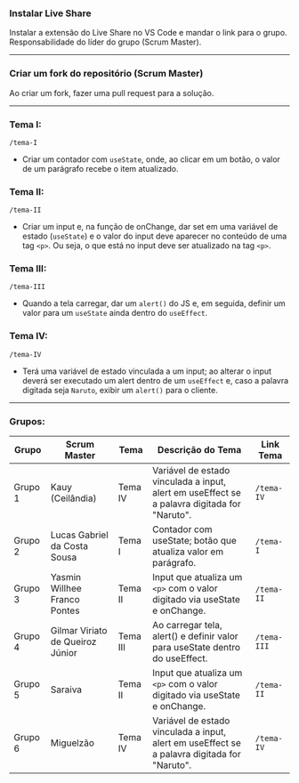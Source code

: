 ### Instalar Live Share
Instalar a extensão do Live Share no VS Code e mandar o link para o grupo. Responsabilidade do líder do grupo (Scrum Master).

---

### Criar um fork do repositório (Scrum Master)
Ao criar um fork, fazer uma pull request para a solução.

---

### Tema I:

`/tema-I`

- Criar um contador com `useState`, onde, ao clicar em um botão,
  o valor de um parágrafo recebe o item atualizado.

### Tema II:

`/tema-II`

- Criar um input e, na função de onChange, dar set em uma variável de estado (`useState`) e o valor do input deve aparecer no conteúdo de uma tag `<p>`. Ou seja, o que está no input deve ser atualizado na tag `<p>`.

### Tema III:

`/tema-III`

- Quando a tela carregar, dar um `alert()` do JS e, em seguida, definir um valor para um `useState` ainda dentro do `useEffect`.

### Tema IV:

`/tema-IV`

- Terá uma variável de estado vinculada a um input; ao alterar o input deverá ser executado um alert dentro de um `useEffect` e, caso a palavra digitada seja `Naruto`, exibir um `alert()` para o cliente.

---

### Grupos:

| Grupo   | Scrum Master                     | Tema     | Descrição do Tema                                                                            | Link Tema   |
| ------- | -------------------------------- | -------- | -------------------------------------------------------------------------------------------- | ----------- |
| Grupo 1 | Kauy (Ceilândia)                 | Tema IV  | Variável de estado vinculada a input, alert em useEffect se a palavra digitada for "Naruto". | `/tema-IV`  |
| Grupo 2 | Lucas Gabriel da Costa Sousa     | Tema I   | Contador com useState; botão que atualiza valor em parágrafo.                                | `/tema-I`   |
| Grupo 3 | Yasmin Willhee Franco Pontes     | Tema II  | Input que atualiza um `<p>` com o valor digitado via useState e onChange.                    | `/tema-II`  |
| Grupo 4 | Gilmar Viriato de Queiroz Júnior | Tema III | Ao carregar tela, alert() e definir valor para useState dentro do useEffect.                 | `/tema-III` |
| Grupo 5 | Saraiva                         | Tema II  | Input que atualiza um `<p>` com o valor digitado via useState e onChange.                    | `/tema-II`  |
| Grupo 6 | Miguelzão                        | Tema IV  | Variável de estado vinculada a input, alert em useEffect se a palavra digitada for "Naruto". | `/tema-IV`  |
